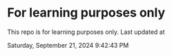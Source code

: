 # For learning purposes only
This repo is for learning purposes only.
Last updated at

Saturday, September 21, 2024 9:42:43 PM

